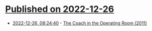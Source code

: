 # [Published on 2022-12-26](index.md)

* [2022-12-26, 08:24:40](https://news.ycombinator.com/item?id=34135784) - [The Coach in the Operating Room (2011)](https://www.newyorker.com/magazine/2011/10/03/personal-best)
